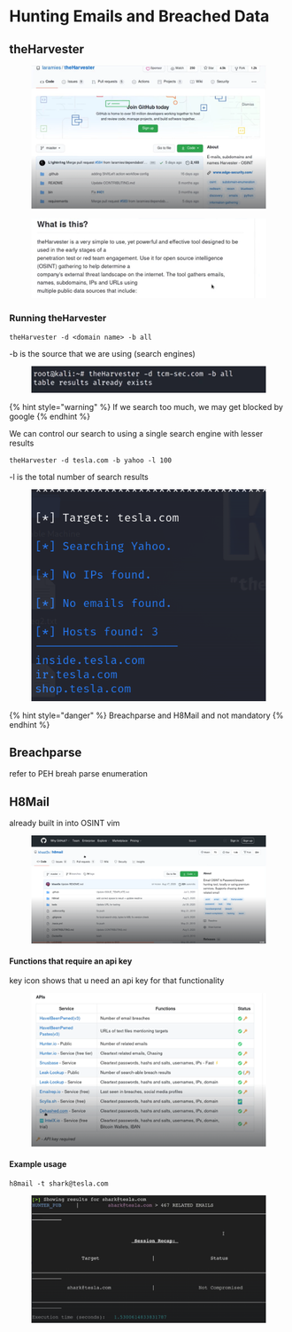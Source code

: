 # Hunting Emails and Breached Data

## theHarvester

<figure><img src="../../.gitbook/assets/image (155).png" alt=""><figcaption></figcaption></figure>

<figure><img src="../../.gitbook/assets/image (156).png" alt=""><figcaption></figcaption></figure>



### Running theHarvester&#x20;

```
theHarvester -d <domain name> -b all 
```

\-b is the source that we are using (search engines)&#x20;

<figure><img src="../../.gitbook/assets/image (157).png" alt=""><figcaption></figcaption></figure>

{% hint style="warning" %}
If we search too much, we may get blocked by google&#x20;
{% endhint %}



We can control our search to using a single search engine with lesser results&#x20;

```
theHarvester -d tesla.com -b yahoo -l 100 
```

\-l is the total number of search results&#x20;

<figure><img src="../../.gitbook/assets/image (174).png" alt=""><figcaption></figcaption></figure>

{% hint style="danger" %}
Breachparse and H8Mail and not mandatory
{% endhint %}

## Breachparse

refer to PEH breah parse enumeration&#x20;



## H8Mail

already built in into OSINT vim&#x20;

<figure><img src="../../.gitbook/assets/image (13).png" alt=""><figcaption></figcaption></figure>

#### Functions that require an api key&#x20;

key icon shows that u need an api key for that functionality&#x20;

<figure><img src="../../.gitbook/assets/image (14).png" alt=""><figcaption></figcaption></figure>

#### Example usage&#x20;

```
h8mail -t shark@tesla.com 
```

<figure><img src="../../.gitbook/assets/image (15).png" alt=""><figcaption></figcaption></figure>
